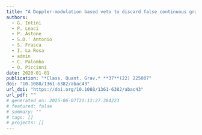 ```yaml
---
title: "A Doppler-modulation based veto to discard false continuous gravitational-wave candidates"
authors:
  - G. Intini
  - P. Leaci
  - P. Astone
  - S.D.' Antonio
  - S. Frasca
  - I. La Rosa
  - admin
  - C. Palomba
  - O. Piccinni
date: 2020-01-01
publication: "*Class. Quant. Grav.* **37**(22) 225007"
doi: "10.1088/1361-6382/abac43"
url_doi: "https://doi.org/10.1088/1361-6382/abac43"
url_pdf: ""
# generated_on: 2025-06-07T21:13:27.384223
# featured: false
# summary: ""
# tags: []
# projects: []
---
```

